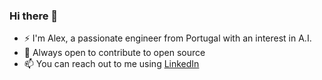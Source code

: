 ### Hi there 👋

- ⚡ I'm Alex, a passionate engineer from Portugal with an interest in A.I.
- 💬 Always open to contribute to open source
- 📫 You can reach out to me using [LinkedIn](https://www.linkedin.com/in/alexfmpaiva/)

<!--![](https://github-readme-stats.vercel.app/api?username=alexpaiva&theme=dark&hide_border=false&include_all_commits=false&count_private=false)


**AlexPaiva/AlexPaiva** is a ✨ _special_ ✨ repository because its `README.md` (this file) appears on your GitHub profile.

Here are some ideas to get you started:

- 🔭 I’m currently working on ...
- 🌱 I’m currently learning ...
- 👯 I’m looking to collaborate on ...
- 🤔 I’m looking for help with ...
- 💬 Ask me about ...
- 📫 How to reach me: ...
- 😄 Pronouns: ...
- ⚡ Fun fact: ...
-->
